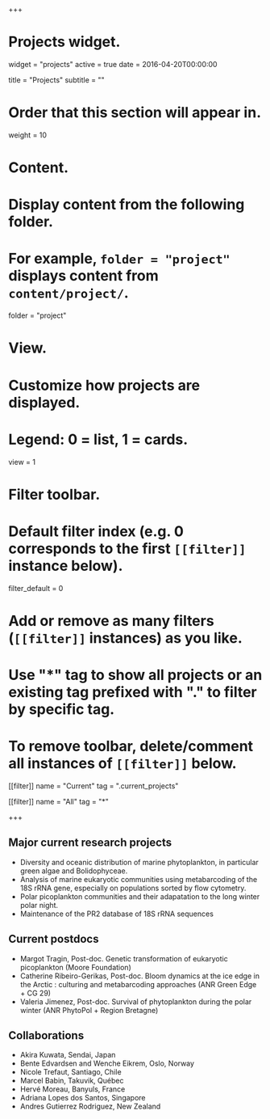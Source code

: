 +++
# Projects widget.
widget = "projects"
active = true
date = 2016-04-20T00:00:00

title = "Projects"
subtitle = ""

# Order that this section will appear in.
weight = 10

# Content.
# Display content from the following folder.
# For example, `folder = "project"` displays content from `content/project/`.
folder = "project"

# View.
# Customize how projects are displayed.
# Legend: 0 = list, 1 = cards.
view = 1

# Filter toolbar.

# Default filter index (e.g. 0 corresponds to the first `[[filter]]` instance below).
filter_default = 0

# Add or remove as many filters (`[[filter]]` instances) as you like.
# Use "*" tag to show all projects or an existing tag prefixed with "." to filter by specific tag.
# To remove toolbar, delete/comment all instances of `[[filter]]` below.
[[filter]]
  name = "Current"
  tag = ".current_projects"
  
[[filter]]
  name = "All"
  tag = "*"



+++

## Major current research projects
* Diversity and oceanic distribution of marine phytoplankton, in particular green algae and Bolidophyceae.
* Analysis of marine eukaryotic communities using metabarcoding of the 18S rRNA gene, especially on populations sorted by flow cytometry.
* Polar picoplankton communities and their adapatation to the long winter polar night.
* Maintenance of the PR2 database of 18S rRNA sequences

## Current postdocs
* Margot Tragin, Post-doc. Genetic transformation of  eukaryotic picoplankton (Moore Foundation)
* Catherine Ribeiro-Gerikas, Post-doc. Bloom dynamics at the ice edge in the Arctic : culturing and metabarcoding approaches (ANR Green Edge + CG 29)
* Valeria Jimenez, Post-doc. Survival of phytoplankton during the polar winter (ANR PhytoPol + Region Bretagne)

## Collaborations
* Akira Kuwata, Sendai, Japan
* Bente Edvardsen and Wenche Eikrem, Oslo, Norway
* Nicole Trefaut, Santiago, Chile
* Marcel Babin, Takuvik, Québec
* Hervé Moreau, Banyuls, France
* Adriana Lopes dos Santos, Singapore
* Andres Gutierrez Rodriguez, New Zealand
